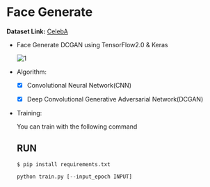 # Face Generate

  **Dataset Link:** [CelebA](https://www.kaggle.com/ashishjangra27/gender-recognition-200k-images-celeba)
  

  - Face Generate DCGAN using TensorFlow2.0 & Keras

    ![1](https://user-images.githubusercontent.com/88143329/161974847-b3bb9f7f-1a28-4b0d-afdc-6a3866bc79a0.png)
    
  - Algorithm:

    - [x] Convolutional Neural Network(CNN)
    - [x] Deep Convolutional Generative Adversarial Network(DCGAN)
    

  - Training:

      You can train with the following command

      ## RUN

      ```
      $ pip install requirements.txt
      
      python train.py [--input_epoch INPUT]
      ```
      
